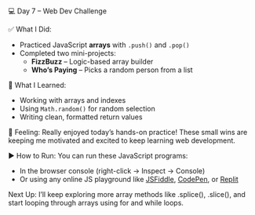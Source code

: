 💻 Day 7 – Web Dev Challenge

✅ What I Did:
- Practiced JavaScript **arrays** with `.push()` and `.pop()`
- Completed two mini-projects:
  - **FizzBuzz** – Logic-based array builder
  - **Who’s Paying** – Picks a random person from a list

🧠 What I Learned:
- Working with arrays and indexes
- Using `Math.random()` for random selection
- Writing clean, formatted return values

🚀 Feeling:
Really enjoyed today’s hands-on practice! These small wins are keeping me motivated and excited to keep learning web development.

▶️ How to Run:
You can run these JavaScript programs:
- In the browser console (right-click → Inspect → Console)
- Or using any online JS playground like [JSFiddle](https://jsfiddle.net/), [CodePen](https://codepen.io/), or [Replit](https://replit.com/)

Next Up:
I’ll keep exploring more array methods like .splice(), .slice(), and start looping through arrays using for and while loops.